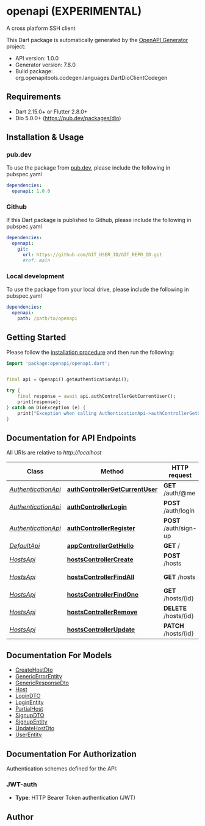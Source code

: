 # openapi (EXPERIMENTAL)
A cross platform SSH client

This Dart package is automatically generated by the [OpenAPI Generator](https://openapi-generator.tech) project:

- API version: 1.0.0
- Generator version: 7.8.0
- Build package: org.openapitools.codegen.languages.DartDioClientCodegen

## Requirements

* Dart 2.15.0+ or Flutter 2.8.0+
* Dio 5.0.0+ (https://pub.dev/packages/dio)

## Installation & Usage

### pub.dev
To use the package from [pub.dev](https://pub.dev), please include the following in pubspec.yaml
```yaml
dependencies:
  openapi: 1.0.0
```

### Github
If this Dart package is published to Github, please include the following in pubspec.yaml
```yaml
dependencies:
  openapi:
    git:
      url: https://github.com/GIT_USER_ID/GIT_REPO_ID.git
      #ref: main
```

### Local development
To use the package from your local drive, please include the following in pubspec.yaml
```yaml
dependencies:
  openapi:
    path: /path/to/openapi
```

## Getting Started

Please follow the [installation procedure](#installation--usage) and then run the following:

```dart
import 'package:openapi/openapi.dart';


final api = Openapi().getAuthenticationApi();

try {
    final response = await api.authControllerGetCurrentUser();
    print(response);
} catch on DioException (e) {
    print("Exception when calling AuthenticationApi->authControllerGetCurrentUser: $e\n");
}

```

## Documentation for API Endpoints

All URIs are relative to *http://localhost*

Class | Method | HTTP request | Description
------------ | ------------- | ------------- | -------------
[*AuthenticationApi*](doc/AuthenticationApi.md) | [**authControllerGetCurrentUser**](doc/AuthenticationApi.md#authcontrollergetcurrentuser) | **GET** /auth/@me | Get current user
[*AuthenticationApi*](doc/AuthenticationApi.md) | [**authControllerLogin**](doc/AuthenticationApi.md#authcontrollerlogin) | **POST** /auth/login | Login
[*AuthenticationApi*](doc/AuthenticationApi.md) | [**authControllerRegister**](doc/AuthenticationApi.md#authcontrollerregister) | **POST** /auth/sign-up | Signup
[*DefaultApi*](doc/DefaultApi.md) | [**appControllerGetHello**](doc/DefaultApi.md#appcontrollergethello) | **GET** / | 
[*HostsApi*](doc/HostsApi.md) | [**hostsControllerCreate**](doc/HostsApi.md#hostscontrollercreate) | **POST** /hosts | Create new host
[*HostsApi*](doc/HostsApi.md) | [**hostsControllerFindAll**](doc/HostsApi.md#hostscontrollerfindall) | **GET** /hosts | Get all hosts
[*HostsApi*](doc/HostsApi.md) | [**hostsControllerFindOne**](doc/HostsApi.md#hostscontrollerfindone) | **GET** /hosts/{id} | Get details of a host
[*HostsApi*](doc/HostsApi.md) | [**hostsControllerRemove**](doc/HostsApi.md#hostscontrollerremove) | **DELETE** /hosts/{id} | Delete host
[*HostsApi*](doc/HostsApi.md) | [**hostsControllerUpdate**](doc/HostsApi.md#hostscontrollerupdate) | **PATCH** /hosts/{id} | Update host


## Documentation For Models

 - [CreateHostDto](doc/CreateHostDto.md)
 - [GenericErrorEntity](doc/GenericErrorEntity.md)
 - [GenericResponseDto](doc/GenericResponseDto.md)
 - [Host](doc/Host.md)
 - [LoginDTO](doc/LoginDTO.md)
 - [LoginEntity](doc/LoginEntity.md)
 - [PartialHost](doc/PartialHost.md)
 - [SignupDTO](doc/SignupDTO.md)
 - [SignupEntity](doc/SignupEntity.md)
 - [UpdateHostDto](doc/UpdateHostDto.md)
 - [UserEntity](doc/UserEntity.md)


## Documentation For Authorization


Authentication schemes defined for the API:
### JWT-auth

- **Type**: HTTP Bearer Token authentication (JWT)


## Author




